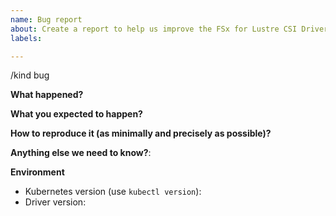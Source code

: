 ```yaml
---
name: Bug report
about: Create a report to help us improve the FSx for Lustre CSI Driver
labels: 

---
```


/kind bug

**What happened?**

**What you expected to happen?**

**How to reproduce it (as minimally and precisely as possible)?**

**Anything else we need to know?**:

**Environment**
- Kubernetes version (use `kubectl version`):
- Driver version:
